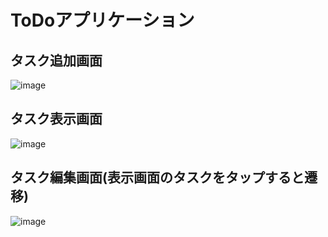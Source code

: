 # ToDoアプリケーション


## タスク追加画面

![image](https://github.com/Ittalian/ToDo-App/assets/137425898/fe24df77-d877-41dd-b8be-fb8435d3e691)

## タスク表示画面

![image](https://github.com/Ittalian/ToDo-App/assets/137425898/55804efd-fb68-421c-a629-da72d3f883ce)

## タスク編集画面(表示画面のタスクをタップすると遷移)

![image](https://github.com/Ittalian/ToDo-App/assets/137425898/5306e770-6a25-410b-b81a-f8a4f577763b)


